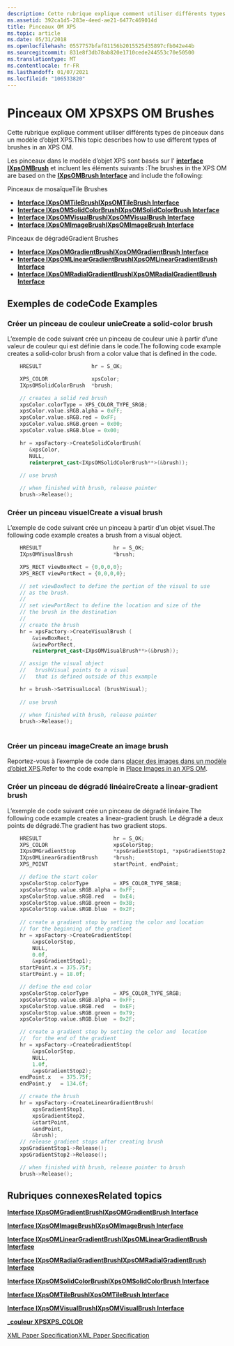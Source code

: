 ```yaml
---
description: Cette rubrique explique comment utiliser différents types de pinceaux dans un modèle d’objet XPS.
ms.assetid: 392ca1d5-283e-4eed-ae21-6477c469014d
title: Pinceaux OM XPS
ms.topic: article
ms.date: 05/31/2018
ms.openlocfilehash: 0557757bfaf81156b2015525d35897cfb042e44b
ms.sourcegitcommit: 831e8f3db78ab820e1710cede244553c70e50500
ms.translationtype: MT
ms.contentlocale: fr-FR
ms.lasthandoff: 01/07/2021
ms.locfileid: "106533820"
---
```

# <a name="xps-om-brushes"></a><span data-ttu-id="69cb5-103">Pinceaux OM XPS</span><span class="sxs-lookup"><span data-stu-id="69cb5-103">XPS OM Brushes</span></span>

<span data-ttu-id="69cb5-104">Cette rubrique explique comment utiliser différents types de pinceaux dans un modèle d’objet XPS.</span><span class="sxs-lookup"><span data-stu-id="69cb5-104">This topic describes how to use different types of brushes in an XPS OM.</span></span>

<span data-ttu-id="69cb5-105">Les pinceaux dans le modèle d’objet XPS sont basés sur l' [**interface IXpsOMBrush**](/windows/desktop/api/xpsobjectmodel/nn-xpsobjectmodel-ixpsombrush) et incluent les éléments suivants :</span><span class="sxs-lookup"><span data-stu-id="69cb5-105">The brushes in the XPS OM are based on the [**IXpsOMBrush Interface**](/windows/desktop/api/xpsobjectmodel/nn-xpsobjectmodel-ixpsombrush) and include the following:</span></span>

<dl> <span data-ttu-id="69cb5-106">Pinceaux de mosaïque</span><span class="sxs-lookup"><span data-stu-id="69cb5-106">Tile Brushes</span></span>

-   [<span data-ttu-id="69cb5-107">**Interface IXpsOMTileBrush**</span><span class="sxs-lookup"><span data-stu-id="69cb5-107">**IXpsOMTileBrush Interface**</span></span>](/windows/desktop/api/xpsobjectmodel/nn-xpsobjectmodel-ixpsomtilebrush)
-   [<span data-ttu-id="69cb5-108">**Interface IXpsOMSolidColorBrush**</span><span class="sxs-lookup"><span data-stu-id="69cb5-108">**IXpsOMSolidColorBrush Interface**</span></span>](/windows/desktop/api/xpsobjectmodel/nn-xpsobjectmodel-ixpsomsolidcolorbrush)
-   [<span data-ttu-id="69cb5-109">**Interface IXpsOMVisualBrush**</span><span class="sxs-lookup"><span data-stu-id="69cb5-109">**IXpsOMVisualBrush Interface**</span></span>](/windows/desktop/api/xpsobjectmodel/nn-xpsobjectmodel-ixpsomvisualbrush)
-   [<span data-ttu-id="69cb5-110">**Interface IXpsOMImageBrush**</span><span class="sxs-lookup"><span data-stu-id="69cb5-110">**IXpsOMImageBrush Interface**</span></span>](/windows/desktop/api/xpsobjectmodel/nn-xpsobjectmodel-ixpsomimagebrush)

  
<span data-ttu-id="69cb5-111">Pinceaux de dégradé</span><span class="sxs-lookup"><span data-stu-id="69cb5-111">Gradient Brushes</span></span>

-   [<span data-ttu-id="69cb5-112">**Interface IXpsOMGradientBrush**</span><span class="sxs-lookup"><span data-stu-id="69cb5-112">**IXpsOMGradientBrush Interface**</span></span>](/windows/desktop/api/xpsobjectmodel/nn-xpsobjectmodel-ixpsomgradientbrush)
-   [<span data-ttu-id="69cb5-113">**Interface IXpsOMLinearGradientBrush**</span><span class="sxs-lookup"><span data-stu-id="69cb5-113">**IXpsOMLinearGradientBrush Interface**</span></span>](/windows/desktop/api/xpsobjectmodel/nn-xpsobjectmodel-ixpsomlineargradientbrush)
-   [<span data-ttu-id="69cb5-114">**Interface IXpsOMRadialGradientBrush**</span><span class="sxs-lookup"><span data-stu-id="69cb5-114">**IXpsOMRadialGradientBrush Interface**</span></span>](/windows/desktop/api/xpsobjectmodel/nn-xpsobjectmodel-ixpsomradialgradientbrush)

  
</dl>

## <a name="code-examples"></a><span data-ttu-id="69cb5-115">Exemples de code</span><span class="sxs-lookup"><span data-stu-id="69cb5-115">Code Examples</span></span>

### <a name="create-a-solid-color-brush"></a><span data-ttu-id="69cb5-116">Créer un pinceau de couleur unie</span><span class="sxs-lookup"><span data-stu-id="69cb5-116">Create a solid-color brush</span></span>

<span data-ttu-id="69cb5-117">L’exemple de code suivant crée un pinceau de couleur unie à partir d’une valeur de couleur qui est définie dans le code.</span><span class="sxs-lookup"><span data-stu-id="69cb5-117">The following code example creates a solid-color brush from a color value that is defined in the code.</span></span>


```C++
    HRESULT                hr = S_OK;

    XPS_COLOR              xpsColor;
    IXpsOMSolidColorBrush  *brush;

    // creates a solid red brush
    xpsColor.colorType = XPS_COLOR_TYPE_SRGB;
    xpsColor.value.sRGB.alpha = 0xFF;
    xpsColor.value.sRGB.red = 0xFF;
    xpsColor.value.sRGB.green = 0x00;
    xpsColor.value.sRGB.blue = 0x00;

    hr = xpsFactory->CreateSolidColorBrush(
       &xpsColor, 
       NULL, 
       reinterpret_cast<IXpsOMSolidColorBrush**>(&brush));
    
    // use brush

    // when finished with brush, release pointer
    brush->Release();
```



### <a name="create-a-visual-brush"></a><span data-ttu-id="69cb5-118">Créer un pinceau visuel</span><span class="sxs-lookup"><span data-stu-id="69cb5-118">Create a visual brush</span></span>

<span data-ttu-id="69cb5-119">L’exemple de code suivant crée un pinceau à partir d’un objet visuel.</span><span class="sxs-lookup"><span data-stu-id="69cb5-119">The following code example creates a brush from a visual object.</span></span>


```C++
    HRESULT                       hr = S_OK;
    IXpsOMVisualBrush             *brush;

    XPS_RECT viewBoxRect = {0,0,0,0};
    XPS_RECT viewPortRect = {0,0,0,0};

    // set viewBoxRect to define the portion of the visual to use
    // as the brush.
    //
    // set viewPortRect to define the location and size of the 
    // the brush in the destination 
    //
    // create the brush
    hr = xpsFactory->CreateVisualBrush (
        &viewBoxRect,
        &viewPortRect,
        reinterpret_cast<IXpsOMVisualBrush**>(&brush));

    // assign the visual object
    //   brushVisual points to a visual
    //   that is defined outside of this example

    hr = brush->SetVisualLocal (brushVisual);
    
    // use brush
    
    // when finished with brush, release pointer
    brush->Release();
    
```



### <a name="create-an-image-brush"></a><span data-ttu-id="69cb5-120">Créer un pinceau image</span><span class="sxs-lookup"><span data-stu-id="69cb5-120">Create an image brush</span></span>

<span data-ttu-id="69cb5-121">Reportez-vous à l’exemple de code dans [placer des images dans un modèle d’objet XPS](place-images-in-an-xps-om.md).</span><span class="sxs-lookup"><span data-stu-id="69cb5-121">Refer to the code example in [Place Images in an XPS OM](place-images-in-an-xps-om.md).</span></span>

### <a name="create-a-linear-gradient-brush"></a><span data-ttu-id="69cb5-122">Créer un pinceau de dégradé linéaire</span><span class="sxs-lookup"><span data-stu-id="69cb5-122">Create a linear-gradient brush</span></span>

<span data-ttu-id="69cb5-123">L’exemple de code suivant crée un pinceau de dégradé linéaire.</span><span class="sxs-lookup"><span data-stu-id="69cb5-123">The following code example creates a linear-gradient brush.</span></span> <span data-ttu-id="69cb5-124">Le dégradé a deux points de dégradé.</span><span class="sxs-lookup"><span data-stu-id="69cb5-124">The gradient has two gradient stops.</span></span>


```C++
    HRESULT                       hr = S_OK;
    XPS_COLOR                     xpsColorStop;
    IXpsOMGradientStop            *xpsGradientStop1, *xpsGradientStop2;
    IXpsOMLinearGradientBrush     *brush;
    XPS_POINT                     startPoint, endPoint;

    // define the start color
    xpsColorStop.colorType        = XPS_COLOR_TYPE_SRGB;
    xpsColorStop.value.sRGB.alpha = 0xFF;
    xpsColorStop.value.sRGB.red   = 0xE4;
    xpsColorStop.value.sRGB.green = 0x3B;
    xpsColorStop.value.sRGB.blue  = 0x2F;
    
    // create a gradient stop by setting the color and location 
    // for the beginning of the gradient
    hr = xpsFactory->CreateGradientStop(
        &xpsColorStop, 
        NULL, 
        0.0f,
        &xpsGradientStop1);
    startPoint.x = 375.75f;
    startPoint.y = 18.0f;

    // define the end color
    xpsColorStop.colorType        = XPS_COLOR_TYPE_SRGB;
    xpsColorStop.value.sRGB.alpha = 0xFF;
    xpsColorStop.value.sRGB.red   = 0xEF;
    xpsColorStop.value.sRGB.green = 0x79;
    xpsColorStop.value.sRGB.blue  = 0x2F;

    // create a gradient stop by setting the color and  location
    //  for the end of the gradient
    hr = xpsFactory->CreateGradientStop(
        &xpsColorStop,
        NULL, 
        1.0f, 
        &xpsGradientStop2);
    endPoint.x   = 375.75f;
    endPoint.y   = 134.6f;

    // create the brush
    hr = xpsFactory->CreateLinearGradientBrush(
        xpsGradientStop1, 
        xpsGradientStop2, 
        &startPoint, 
        &endPoint, 
        &brush);
    // release gradient stops after creating brush
    xpsGradientStop1->Release();
    xpsGradientStop2->Release();

    // when finished with brush, release pointer to brush
    brush->Release();
```



## <a name="related-topics"></a><span data-ttu-id="69cb5-125">Rubriques connexes</span><span class="sxs-lookup"><span data-stu-id="69cb5-125">Related topics</span></span>

<dl> <dt>

[<span data-ttu-id="69cb5-126">**Interface IXpsOMGradientBrush**</span><span class="sxs-lookup"><span data-stu-id="69cb5-126">**IXpsOMGradientBrush Interface**</span></span>](/windows/desktop/api/xpsobjectmodel/nn-xpsobjectmodel-ixpsomgradientbrush)
</dt> <dt>

[<span data-ttu-id="69cb5-127">**Interface IXpsOMImageBrush**</span><span class="sxs-lookup"><span data-stu-id="69cb5-127">**IXpsOMImageBrush Interface**</span></span>](/windows/desktop/api/xpsobjectmodel/nn-xpsobjectmodel-ixpsomimagebrush)
</dt> <dt>

[<span data-ttu-id="69cb5-128">**Interface IXpsOMLinearGradientBrush**</span><span class="sxs-lookup"><span data-stu-id="69cb5-128">**IXpsOMLinearGradientBrush Interface**</span></span>](/windows/desktop/api/xpsobjectmodel/nn-xpsobjectmodel-ixpsomlineargradientbrush)
</dt> <dt>

[<span data-ttu-id="69cb5-129">**Interface IXpsOMRadialGradientBrush**</span><span class="sxs-lookup"><span data-stu-id="69cb5-129">**IXpsOMRadialGradientBrush Interface**</span></span>](/windows/desktop/api/xpsobjectmodel/nn-xpsobjectmodel-ixpsomradialgradientbrush)
</dt> <dt>

[<span data-ttu-id="69cb5-130">**Interface IXpsOMSolidColorBrush**</span><span class="sxs-lookup"><span data-stu-id="69cb5-130">**IXpsOMSolidColorBrush Interface**</span></span>](/windows/desktop/api/xpsobjectmodel/nn-xpsobjectmodel-ixpsomsolidcolorbrush)
</dt> <dt>

[<span data-ttu-id="69cb5-131">**Interface IXpsOMTileBrush**</span><span class="sxs-lookup"><span data-stu-id="69cb5-131">**IXpsOMTileBrush Interface**</span></span>](/windows/desktop/api/xpsobjectmodel/nn-xpsobjectmodel-ixpsomtilebrush)
</dt> <dt>

[<span data-ttu-id="69cb5-132">**Interface IXpsOMVisualBrush**</span><span class="sxs-lookup"><span data-stu-id="69cb5-132">**IXpsOMVisualBrush Interface**</span></span>](/windows/desktop/api/xpsobjectmodel/nn-xpsobjectmodel-ixpsomvisualbrush)
</dt> <dt>

[<span data-ttu-id="69cb5-133">**\_couleur XPS**</span><span class="sxs-lookup"><span data-stu-id="69cb5-133">**XPS\_COLOR**</span></span>](xps-color.md)
</dt> <dt>

[<span data-ttu-id="69cb5-134">XML Paper Specification</span><span class="sxs-lookup"><span data-stu-id="69cb5-134">XML Paper Specification</span></span>](https://www.ecma-international.org/activities/XML%20Paper%20Specification/XPS%20Standard%20WD%201.6.pdf)
</dt> </dl>

 

 



